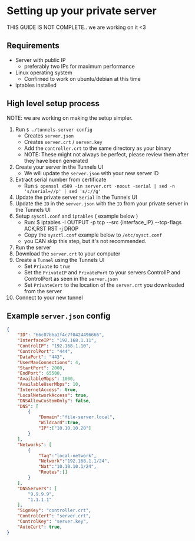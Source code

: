 # Setting up your private server
THIS GUIDE IS NOT COMPLETE.. we are working on it <3

## Requirements 
 - Server with public IP 
    - preferably two IPs for maximum performance
 - Linux operating system 
    - Confirned to work on ubuntu/debian at this time
 - iptables installed

## High level setup process
NOTE: we are working on making the setup simpler.

 1. Run `$ ./tunnels-server config`
    - Creates `server.json`
    - Creates `server.crt` / `server.key`
    - Add the `controller.crt` to the same directory as your binary
    - NOTE: These might not always be perfect, please review them after they have been generated
 2. Create your server in the Tunnels UI
    - We will update the `server.json` with your new server ID
 3. Extract serial number from certificate
    - Run `$ openssl x509 -in server.crt -noout -serial | sed -n 's/serial=//p' | sed 's/://g'` 
 4. Update the private server `Serial` in the Tunnels UI
 5. Update the `ID` in the `server.json` with the `ID` from your private server in the Tunnels UI
 6. Setup `sysctl.conf` and `iptables` ( example below )
    - Run: $ iptables -I OUTPUT -p tcp --src {interface_IP} --tcp-flags ACK,RST RST -j DROP
    - Copy the `sysctl.conf` example below to `/etc/sysct.conf`
    - you CAN skip this step, but it's not recommended.
 7. Run the server 
 8. Download the `server.crt` to your computer
 9. Create a `Tunnel` using the Tunnels UI
    - Set `Private` to `true`
    - Set the `PrivateIP` and `PrivatePort` to your servers ControlIP and ControlPort as seen in the `server.json`
    - Set `PrivateCert` to the location of the `server.crt` you downloaded from the server
 10. Connect to your new tunnel

## Example `server.json` config
```json
{
	"ID": "66c07bba1f4c7f0424496666",
	"InterfaceIP": "192.168.1.11",
	"ControlIP": "192.168.1.10",
	"ControlPort": "444",
	"DataPort": "443",
	"UserMaxConnections": 4,
	"StartPort": 2000,
	"EndPort": 65500,
	"AvailableMbps": 1000,
	"AvailableUserMbps": 10,
	"InternetAccess": true,
	"LocalNetworkAccess": true,
	"DNSAllowCustomOnly": false,
	"DNS": [
        {
            "Domain":"file-server.local",
            "Wildcard":true,
            "IP":["10.10.10.20"]
        }
    ],
	"Networks": [
        {
            "Tag":"local-network",
            "Network":"192.168.1.1/24",
            "Nat":"10.10.10.1/24",
            "Routes":[]
        }
    ],
	"DNSServers": [
		"9.9.9.9",
		"1.1.1.1"
	],
	"SignKey": "controller.crt",
	"ControlCert": "server.crt",
	"ControlKey": "server.key",
	"AutoCert": true,
}

```
